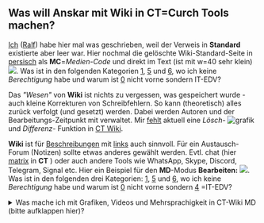 ## Was will Anskar mit Wiki in CT=Curch Tools machen?
[Ich](https://anskar.church.tools/?q=churchdb#/PersonView/searchEntry:%231977/) ([Ralf](https://user-images.githubusercontent.com/45426380/207539769-897abdd8-f2d8-473c-8fc7-befec9401e77.jpg)) habe hier mal was geschrieben, weil der Verweis in **Standard** existierte aber leer war. Hier nochmal die gelöschte Wiki-Standard-Seite in [persisch](/images/1541/6db6151e78a74ef68c54c53743faab9b6126dffd7767f1d06c79d99f4c623236?fit=max&fm=png&h=0&w=1940) als **MC**=*Medien-Code* und direkt im Text (ist mit w=40 sehr klein)
![](/images/1541/6db6151e78a74ef68c54c53743faab9b6126dffd7767f1d06c79d99f4c623236?fit=max&fm=png&h=0&w=40). Was ist in den folgenden Kategorien [1](https://anskar.church.tools/wiki/1), [5](https://anskar.church.tools/wiki/5) und [6](https://anskar.church.tools/wiki/6), wo ich keine *Berechtigung* habe und warum ist [0](https://anskar.church.tools/wiki/0) nicht vorne sondern IT-EDV?

Das *"Wesen"* von **Wiki** ist nichts zu vergessen, was gespeichert wurde - auch kleine Korrekturen von Schreibfehlern. So kann (theoretisch) alles zurück verfolgt (und gesetzt) werden. Dabei werden Autoren und der Bearbeitungs-Zeitpunkt mit verwaltet. Mir [fehlt](https://anskar.church.tools/wiki/7#fehlerinctwiki) aktuell eine *Lösch-* ![grafik](https://user-images.githubusercontent.com/45426380/207543711-9b468600-0181-4b12-b2d0-37ee0ca53282.png?fit=max&h=0&w=40) und *Differenz-* Funktion in [CT Wiki](https://anskar.church.tools/wiki/0/ChurchWiki).

**Wiki** ist für [Beschreibungen](https://anskar.church.tools/wiki/7/test) mit [links](https://anskar.church.tools/wiki/7#links) auch sinnvoll. Für ein Austausch-Forum (Notizen) sollte etwas anderes gewählt werden. Evtl. chat (hier [matrix](https://anskar.church.tools/?q=webchat) in **CT** ) oder auch andere Tools wie WhatsApp, Skype, Discord, Telegram, Signal etc. Hier ein Beispiel für den **MD**-Modus **Bearbeiten:**
![](/images/1541/6db6151e78a74ef68c54c53743faab9b6126dffd7767f1d06c79d99f4c623236?fit=max&fm=png&h=0&w=40). Was ist in den folgenden drei Kategorien:
[1](https://anskar.church.tools/wiki/1), [5](https://anskar.church.tools/wiki/5) und [6](https://anskar.church.tools/wiki/6), wo ich keine *Berechtigung* habe und warum ist [0](https://anskar.church.tools/wiki/0) nicht vorne sondern [4](https://anskar.church.tools/wiki/5) =IT-EDV?

<details><summary> Was mache ich mit Grafiken, Videos und Mehrsprachigkeit in CT-Wiki  MD (bitte aufklappen hier)?</summary>

Um diese Seite zu **lesen**, musst du erst mal **hierhin** kommen. Da du es aber bereits **bist** brauche ich dir nicht erklären wie es geht - nur soviel, dass es verschiedene Wege (App/Browser) gibt sich in **Church Tools** anzumelden. Benutzt du z.B. den Weg *Chrome-Browser* kannst du Die Option **Übersetzen** und dann eine **Ziel**-Sprache auswählen.

Nur aus Spass habe ich mal *Persisch* gewählt. Dabei kommt dann der Text oben heraus. Ich versehe zwar nichts aber vielleicht kann jemand, der beide Sprachen beherrscht mir sagen ob das verständlich ist - z.B. Bendix? 

Wenn ich von dem *übersetzen* Text ein Screenshot mache, kann ich den speichern und mit *drag/drop* einfügen 
Dann wird die Datei in die "Dateien & Links"-**Liste** eingetragen und der *codierte link* in den text.

Aus der Liste können die Einträge wieder gelöscht werde Mit jedem weiteren *drag/drop* wird ein weiterer *codierte link* (*Snippet) generiert. Wenn ich aber  [cut/paste](/images/1541/6db6151e78a74ef68c54c53743faab9b6126dffd7767f1d06c79d99f4c623236?fit=max&fm=png&h=0&w=1940) benutzt nicht. Dafür kann der *code* auch hinten einem beliebigen wort als *link* benutzt werden. Wenn du die dir das *ansehen* möchtest, mußt du auf **Bearbeiten** drücken.
<details><summary>Beispiele für Grafiken und Videos</summary>

Diese  [Bilder aus dem YT-Stream](/images/1478/f414eca96a58a487f64c2a83b8b6da6162ede20020e666822269dc9f7b04b08a?fit=max&fm=png&h=0&w=1940) habe ich über ein direktes *cut/paste* aus einem *snipping tool* eingefügt ohne erst eine Datei zu erzeugen (wird von **CT** generiert) und kann auch eventuell gelöscht werden und auch hier direkt im Text einfügen:
  ![](/images/1478/f414eca96a58a487f64c2a83b8b6da6162ede20020e666822269dc9f7b04b08a?fit=max&fm=png&h=0&w=340)
Um die Grafik anzusehen kann dies in einem neuen Tab/Fenster mit der rechten Maustaste  erfolgen. Ob die *codes* auch in anderen **Wiki** Beschreibungen benutzt werden können muss ich noch checken. 

https://user-images.githubusercontent.com/45426380/207536659-7e484ca3-08ce-4404-af10-7185318dd9fe.mp4

Videos wie [Wiki-Doku](https://user-images.githubusercontent.com/45426380/207536659-7e484ca3-08ce-4404-af10-7185318dd9fe.mp4) können nur als [links](https://anskar.church.tools/wiki/7/main/#links) und ohne Grössen vorgabe benutzt werden.
</details>
</details>
